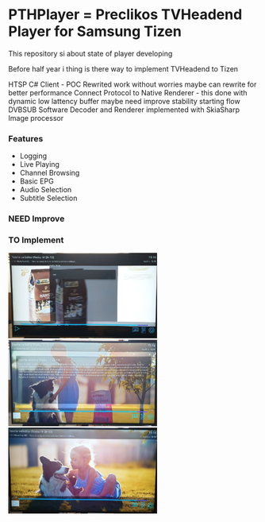 # PTHPlayer = Preclikos TVHeadend Player for Samsung Tizen

This repository si about state of player developing

Before half year i thing is there way to implement TVHeadend to Tizen

HTSP C# Client - POC Rewrited work without worries maybe can rewrite for better performance
Connect Protocol to Native Renderer - this done with dynamic low lattency buffer maybe need improve stability starting flow
DVBSUB Software Decoder and Renderer implemented with SkiaSharp Image processor

### Features

- Logging
- Live Playing
- Channel Browsing
- Basic EPG
- Audio Selection
- Subtitle Selection

### NEED Improve

### TO Implement

<img src="https://github.com/Preclikos/PTHPLayerPublic/raw/main/photo_2021-10-12_15-17-56%20(2).jpg" width=300 />

<img src="https://github.com/Preclikos/PTHPLayerPublic/raw/main/photo_2021-10-12_15-17-56.jpg" width=300 />

<img src="https://github.com/Preclikos/PTHPLayerPublic/raw/main/photo_2021-10-12_15-19-25.jpg" width=300 />
